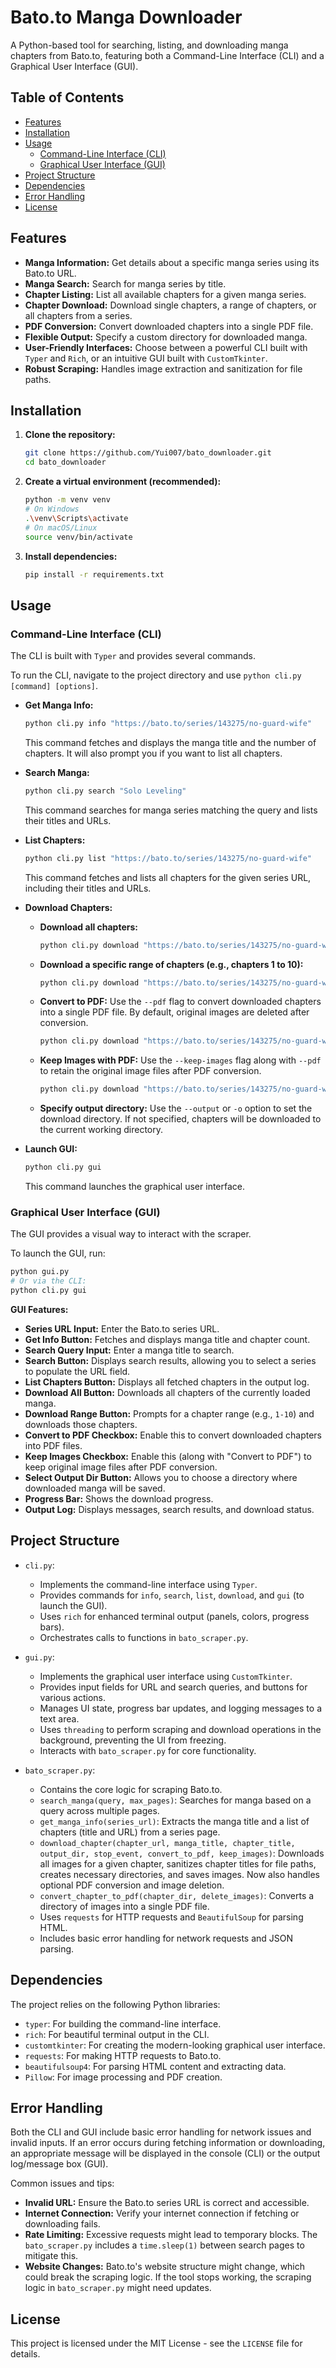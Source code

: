 # Bato.to Manga Downloader

A Python-based tool for searching, listing, and downloading manga chapters from Bato.to, featuring both a Command-Line Interface (CLI) and a Graphical User Interface (GUI).

## Table of Contents

*   [Features](#features)
*   [Installation](#installation)
*   [Usage](#usage)
    *   [Command-Line Interface (CLI)](#command-line-interface-cli)
    *   [Graphical User Interface (GUI)](#graphical-user-interface-gui)
*   [Project Structure](#project-structure)
*   [Dependencies](#dependencies)
*   [Error Handling](#error-handling)
*   [License](#license)

## Features

*   **Manga Information:** Get details about a specific manga series using its Bato.to URL.
*   **Manga Search:** Search for manga series by title.
*   **Chapter Listing:** List all available chapters for a given manga series.
*   **Chapter Download:** Download single chapters, a range of chapters, or all chapters from a series.
*   **PDF Conversion:** Convert downloaded chapters into a single PDF file.
*   **Flexible Output:** Specify a custom directory for downloaded manga.
*   **User-Friendly Interfaces:** Choose between a powerful CLI built with `Typer` and `Rich`, or an intuitive GUI built with `CustomTkinter`.
*   **Robust Scraping:** Handles image extraction and sanitization for file paths.

## Installation

1.  **Clone the repository:**
    ```bash
    git clone https://github.com/Yui007/bato_downloader.git
    cd bato_downloader
    ```

2.  **Create a virtual environment (recommended):**
    ```bash
    python -m venv venv
    # On Windows
    .\venv\Scripts\activate
    # On macOS/Linux
    source venv/bin/activate
    ```

3.  **Install dependencies:**
    ```bash
    pip install -r requirements.txt
    ```

## Usage

### Command-Line Interface (CLI)

The CLI is built with `Typer` and provides several commands.

To run the CLI, navigate to the project directory and use `python cli.py [command] [options]`.

*   **Get Manga Info:**
    ```bash
    python cli.py info "https://bato.to/series/143275/no-guard-wife"
    ```
    This command fetches and displays the manga title and the number of chapters. It will also prompt you if you want to list all chapters.

*   **Search Manga:**
    ```bash
    python cli.py search "Solo Leveling"
    ```
    This command searches for manga series matching the query and lists their titles and URLs.

*   **List Chapters:**
    ```bash
    python cli.py list "https://bato.to/series/143275/no-guard-wife"
    ```
    This command fetches and lists all chapters for the given series URL, including their titles and URLs.

*   **Download Chapters:**
    *   **Download all chapters:**
        ```bash
        python cli.py download "https://bato.to/series/143275/no-guard-wife" --all -o "MangaDownloads"
        ```
    *   **Download a specific range of chapters (e.g., chapters 1 to 10):**
        ```bash
        python cli.py download "https://bato.to/series/143275/no-guard-wife" --range "1-10" -o "MangaDownloads"
        ```
    *   **Convert to PDF:** Use the `--pdf` flag to convert downloaded chapters into a single PDF file. By default, original images are deleted after conversion.
        ```bash
        python cli.py download "https://bato.to/series/143275/no-guard-wife" --all --pdf -o "MangaDownloads"
        ```
    *   **Keep Images with PDF:** Use the `--keep-images` flag along with `--pdf` to retain the original image files after PDF conversion.
        ```bash
        python cli.py download "https://bato.to/series/143275/no-guard-wife" --all --pdf --keep-images -o "MangaDownloads"
        ```
    *   **Specify output directory:** Use the `--output` or `-o` option to set the download directory. If not specified, chapters will be downloaded to the current working directory.

*   **Launch GUI:**
    ```bash
    python cli.py gui
    ```
    This command launches the graphical user interface.

### Graphical User Interface (GUI)

The GUI provides a visual way to interact with the scraper.

To launch the GUI, run:
```bash
python gui.py
# Or via the CLI:
python cli.py gui
```

**GUI Features:**

*   **Series URL Input:** Enter the Bato.to series URL.
*   **Get Info Button:** Fetches and displays manga title and chapter count.
*   **Search Query Input:** Enter a manga title to search.
*   **Search Button:** Displays search results, allowing you to select a series to populate the URL field.
*   **List Chapters Button:** Displays all fetched chapters in the output log.
*   **Download All Button:** Downloads all chapters of the currently loaded manga.
*   **Download Range Button:** Prompts for a chapter range (e.g., `1-10`) and downloads those chapters.
*   **Convert to PDF Checkbox:** Enable this to convert downloaded chapters into PDF files.
*   **Keep Images Checkbox:** Enable this (along with "Convert to PDF") to keep original image files after PDF conversion.
*   **Select Output Dir Button:** Allows you to choose a directory where downloaded manga will be saved.
*   **Progress Bar:** Shows the download progress.
*   **Output Log:** Displays messages, search results, and download status.

## Project Structure

*   `cli.py`:
    *   Implements the command-line interface using `Typer`.
    *   Provides commands for `info`, `search`, `list`, `download`, and `gui` (to launch the GUI).
    *   Uses `rich` for enhanced terminal output (panels, colors, progress bars).
    *   Orchestrates calls to functions in `bato_scraper.py`.

*   `gui.py`:
    *   Implements the graphical user interface using `CustomTkinter`.
    *   Provides input fields for URL and search queries, and buttons for various actions.
    *   Manages UI state, progress bar updates, and logging messages to a text area.
    *   Uses `threading` to perform scraping and download operations in the background, preventing the UI from freezing.
    *   Interacts with `bato_scraper.py` for core functionality.

*   `bato_scraper.py`:
    *   Contains the core logic for scraping Bato.to.
    *   `search_manga(query, max_pages)`: Searches for manga based on a query across multiple pages.
    *   `get_manga_info(series_url)`: Extracts the manga title and a list of chapters (title and URL) from a series page.
    *   `download_chapter(chapter_url, manga_title, chapter_title, output_dir, stop_event, convert_to_pdf, keep_images)`: Downloads all images for a given chapter, sanitizes chapter titles for file paths, creates necessary directories, and saves images. Now also handles optional PDF conversion and image deletion.
    *   `convert_chapter_to_pdf(chapter_dir, delete_images)`: Converts a directory of images into a single PDF file.
    *   Uses `requests` for HTTP requests and `BeautifulSoup` for parsing HTML.
    *   Includes basic error handling for network requests and JSON parsing.

## Dependencies

The project relies on the following Python libraries:

*   `typer`: For building the command-line interface.
*   `rich`: For beautiful terminal output in the CLI.
*   `customtkinter`: For creating the modern-looking graphical user interface.
*   `requests`: For making HTTP requests to Bato.to.
*   `beautifulsoup4`: For parsing HTML content and extracting data.
*   `Pillow`: For image processing and PDF creation.

## Error Handling

Both the CLI and GUI include basic error handling for network issues and invalid inputs. If an error occurs during fetching information or downloading, an appropriate message will be displayed in the console (CLI) or the output log/message box (GUI).

Common issues and tips:
*   **Invalid URL:** Ensure the Bato.to series URL is correct and accessible.
*   **Internet Connection:** Verify your internet connection if fetching or downloading fails.
*   **Rate Limiting:** Excessive requests might lead to temporary blocks. The `bato_scraper.py` includes a `time.sleep(1)` between search pages to mitigate this.
*   **Website Changes:** Bato.to's website structure might change, which could break the scraping logic. If the tool stops working, the scraping logic in `bato_scraper.py` might need updates.

## License

This project is licensed under the MIT License - see the `LICENSE` file for details.